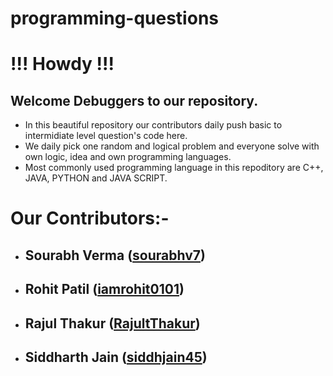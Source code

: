 # **programming-questions**

# **!!! Howdy !!!**  
## **Welcome Debuggers to our repository.**
* In this beautiful repository our contributors daily push basic to intermidiate level question's code here.
* We daily pick one random and logical problem and everyone solve with own logic, idea and own programming languages.
* Most commonly used programming language in this repoditory are C++, JAVA, PYTHON and JAVA SCRIPT.

# Our Contributors:-
* ## Sourabh Verma ([sourabhv7](https://github.com/sourabhv7))
* ## Rohit Patil ([iamrohit0101](https://github.com/iamrohit0101))
* ## Rajul Thakur ([RajultThakur](https://github.com/RajultThakur))
* ## Siddharth Jain ([siddhjain45](https://github.com/siddhjain45))



